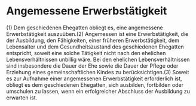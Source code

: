 # Angemessene Erwerbstätigkeit

(1) Dem geschiedenen Ehegatten obliegt es, eine angemessene Erwerbstätigkeit auszuüben.(2) Angemessen ist eine Erwerbstätigkeit, die der Ausbildung, den Fähigkeiten, einer früheren Erwerbstätigkeit, dem Lebensalter und dem Gesundheitszustand des geschiedenen Ehegatten entspricht, soweit eine solche Tätigkeit nicht nach den ehelichen Lebensverhältnissen unbillig wäre. Bei den ehelichen Lebensverhältnissen sind insbesondere die Dauer der Ehe sowie die Dauer der Pflege oder Erziehung eines gemeinschaftlichen Kindes zu berücksichtigen.(3) Soweit es zur Aufnahme einer angemessenen Erwerbstätigkeit erforderlich ist, obliegt es dem geschiedenen Ehegatten, sich ausbilden, fortbilden oder umschulen zu lassen, wenn ein erfolgreicher Abschluss der Ausbildung zu erwarten ist. 

